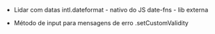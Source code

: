 - Lidar com datas
intl.dateformat - nativo do JS
date-fns - lib externa

- Método de input para mensagens de erro
.setCustomValidity